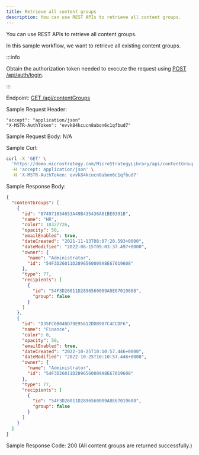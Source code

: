 ```yaml
---
title: Retrieve all content groups
description: You can use REST APIs to retrieve all content groups.
---
```


You can use REST APIs to retrieve all content groups.

In this sample workflow, we want to retrieve all existing content groups.

:::info

Obtain the authorization token needed to execute the request using [POST /api/auth/login](https://demo.microstrategy.com/MicroStrategyLibrary/api-docs/index.html#/Authentication/postLogin).

:::

Endpoint: [GET /api/contentGroups](https://demo.microstrategy.com/MicroStrategyLibrary/api-docs/index.html#/Content%20Groups/getContentGroups)

Sample Request Header:

```http
"accept": "application/json"
"X-MSTR-AuthToken": "evvk84kcucn8abon6c1qfbud7"
```

Sample Request Body: N/A

Sample Curl:

```bash
curl -X 'GET' \
  'https://demo.microstrategy.com/MicroStrategyLibrary/api/contentGroups' \
  -H 'accept: application/json' \
  -H 'X-MSTR-AuthToken: evvk84kcucn8abon6c1qfbud7'
```

Sample Response Body:

```json
{
  "contentGroups": [
    {
      "id": "074971034653A49B435436A01BE0391B",
      "name": "HR",
      "color": 10327726,
      "opacity": 50,
      "emailEnabled": true,
      "dateCreated": "2021-11-13T08:07:20.593+0000",
      "dateModified": "2022-06-15T09:03:37.497+0000",
      "owner": {
        "name": "Administrator",
        "id": "54F3D26011D2896560009A8E67019608"
      },
      "type": 77,
      "recipients": [
        {
          "id": "54F3D26011D2896560009A8E67019608",
          "group": false
        }
      ]
    },
    {
      "id": "D35FC0B04BD79E95612DDB907C4CCDF6",
      "name": "Finance",
      "color": 0,
      "opacity": 50,
      "emailEnabled": true,
      "dateCreated": "2022-10-25T10:10:57.446+0000",
      "dateModified": "2022-10-25T10:10:57.446+0000",
      "owner": {
        "name": "Administrator",
        "id": "54F3D26011D2896560009A8E67019608"
      },
      "type": 77,
      "recipients": [
        {
          "id": "54F3D26011D2896560009A8E67019608",
          "group": false
        }
      ]
    }
  ]
}
```

Sample Response Code: 200 (All content groups are returned successfully.)

